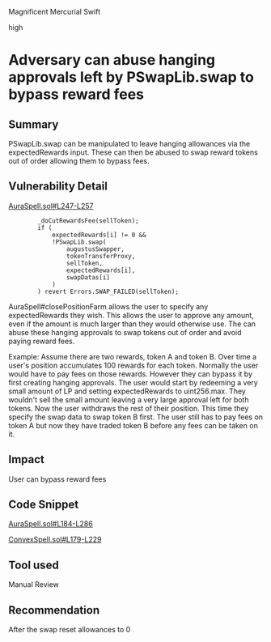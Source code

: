 Magnificent Mercurial Swift

high

# Adversary can abuse hanging approvals left by PSwapLib.swap to bypass reward fees
## Summary

PSwapLib.swap can be manipulated to leave hanging allowances via the expectedRewards input. These can then be abused to swap reward tokens out of order allowing them to bypass fees.

## Vulnerability Detail

[AuraSpell.sol#L247-L257](https://github.com/sherlock-audit/2023-07-blueberry/blob/main/blueberry-core/contracts/spell/AuraSpell.sol#L247-L257)

            _doCutRewardsFee(sellToken);
            if (
                expectedRewards[i] != 0 &&
                !PSwapLib.swap(
                    augustusSwapper,
                    tokenTransferProxy,
                    sellToken,
                    expectedRewards[i],
                    swapDatas[i]
                )
            ) revert Errors.SWAP_FAILED(sellToken);

AuraSpell#closePositionFarm allows the user to specify any expectedRewards they wish. This allows the user to approve any amount, even if the amount is much larger than they would otherwise use. The can abuse these hanging approvals to swap tokens out of order and avoid paying reward fees.

Example:
Assume there are two rewards, token A and token B. Over time a user's position accumulates 100 rewards for each token. Normally the user would have to pay fees on those rewards. However they can bypass it by first creating hanging approvals. The user would start by redeeming a very small amount of LP and setting expectedRewards to uint256.max. They wouldn't sell the small amount leaving a very large approval left for both tokens. Now the user withdraws the rest of their position. This time they specify the swap data to swap token B first. The user still has to pay fees on token A but now they have traded token B before any fees can be taken on it. 

## Impact

User can bypass reward fees

## Code Snippet

[AuraSpell.sol#L184-L286](https://github.com/sherlock-audit/2023-07-blueberry/blob/main/blueberry-core/contracts/spell/AuraSpell.sol#L184-L286)

[ConvexSpell.sol#L179-L229](https://github.com/sherlock-audit/2023-07-blueberry/blob/main/blueberry-core/contracts/spell/ConvexSpell.sol#L179-L229)

## Tool used

Manual Review

## Recommendation

After the swap reset allowances to 0